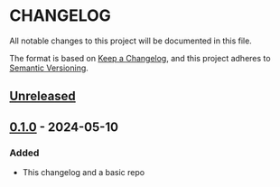 # CHANGELOG

All notable changes to this project will be documented in this file.

The format is based on [Keep a Changelog](https://keepachangelog.com/en/1.1.0/),
and this project adheres to [Semantic Versioning](https://semver.org/spec/v2.0.0.html).

## [Unreleased]

## [0.1.0] - 2024-05-10

### Added

- This changelog and a basic repo

[Unreleased]: https://github.com/metrized-inc/project/compare/v0.1.0...HEAD
[0.1.0]: https://github.com/metrized-inc/project/compare/v0.2.0...v0.1.0
[0.2.0]: https://github.com/metrized-inc/project/compare/v0.1.0...v0.2.0